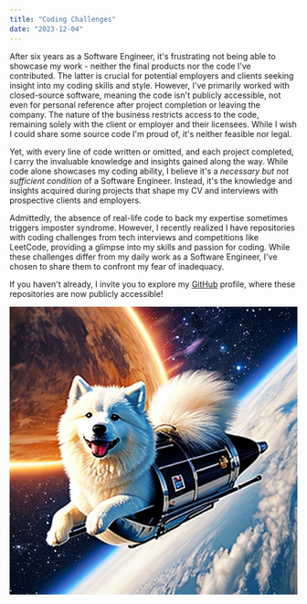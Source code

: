```yaml
---
title: "Coding Challenges"
date: "2023-12-04"
---
```


After six years as a Software Engineer, it's frustrating not being able to
showcase my work - neither the final products nor the code I've contributed. The
latter is crucial for potential employers and clients seeking insight into my
coding skills and style. However, I've primarily worked with closed-source software,
meaning the code isn't publicly accessible, not even for personal reference after
project completion or leaving the company. The nature of the business restricts
access to the code, remaining solely with the client or employer and their licensees.
While I wish I could share some source code I'm proud of, it's neither feasible
nor legal.

Yet, with every line of code written or omitted, and each project completed, I
carry the invaluable knowledge and insights gained along the way. While code
alone showcases my coding ability, I believe it's a _necessary but not sufficient
condition_ of a Software Engineer. Instead, it's the knowledge and insights acquired
during projects that shape my CV and interviews with prospective clients and employers.

Admittedly, the absence of real-life code to back my expertise sometimes triggers
imposter syndrome. However, I recently realized I have repositories with coding
challenges from tech interviews and competitions like LeetCode, providing a glimpse
into my skills and passion for coding. While these challenges differ from my daily
work as a Software Engineer, I've chosen to share them to confront my fear of
inadequacy.

If you haven't already, I invite you to explore my
[GitHub](https://github.com/MaiLinhGroup?tab=repositories&q=&type=public&language=&sort=) profile,
where these repositories are now publicly accessible!

![GitHub MaiLinhGroup](/public/images/samoyed_dog_riding_a_rocket_in_space.png)
